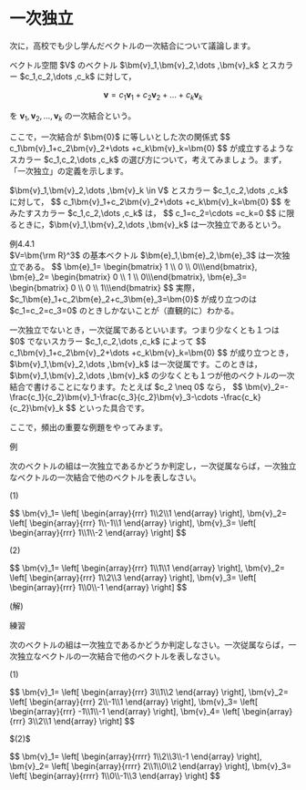 # 一次独立

次に，高校でも少し学んだベクトルの一次結合について議論します。

<div class="def">
<p>
ベクトル空間 $V$ のベクトル $\bm{v}_1,\bm{v}_2,\dots ,\bm{v}_k$ とスカラー $c_1,c_2,\dots ,c_k$ に対して，

$$
\bm{v}=c_1\bm{v}_1+c_2\bm{v}_2+\dots +c_k\bm{v}_k
$$

を $\bm{v}_1,\bm{v}_2,\dots ,\bm{v}_k$ の一次結合という。
</p>
</div>

<p>
ここで，一次結合が $\bm{0}$ に等しいとした次の関係式
$$
c_1\bm{v}_1+c_2\bm{v}_2+\dots +c_k\bm{v}_k=\bm{0}
$$
が成立するようなスカラー $c_1,c_2,\dots ,c_k$ の選び方について，考えてみましょう。まず，「一次独立」の定義を示します。
</p>

<div class="def">
<p class="def-text">
$\bm{v}_1,\bm{v}_2,\dots ,\bm{v}_k \in V$ とスカラー $c_1,c_2,\dots ,c_k$ に対して，
$$
c_1\bm{v}_1+c_2\bm{v}_2+\dots +c_k\bm{v}_k=\bm{0}
$$
をみたすスカラー $c_1,c_2,\dots ,c_k$ は，
$$
c_1=c_2=\cdots =c_k=0
$$
に限るときに，$\bm{v}_1,\bm{v}_2,\dots ,\bm{v}_k$ は一次独立であるという。
</p>
</div>

<div class="eg-label">例4.4.1</div>
<div class="eg-text">
$V=\bm{\rm R}^3$ の基本ベクトル $\bm{e}_1,\bm{e}_2,\bm{e}_3$ は一次独立である。
$$
\bm{e}_1=
\begin{bmatrix} 1 \\ 0 \\ 0\\\end{bmatrix},
\bm{e}_2=
\begin{bmatrix} 0 \\ 1 \\ 0\\\end{bmatrix},
\bm{e}_3=
\begin{bmatrix} 0 \\ 0 \\ 1\\\end{bmatrix}
$$
実際，$c_1\bm{e}_1+c_2\bm{e}_2+c_3\bm{e}_3=\bm{0}$ が成り立つのは $c_1=c_2=c_3=0$ のときしかないことが（直観的に）わかる。  
</div>

<p>
一次独立でないとき，一次従属であるといいます。つまり少なくとも１つは $0$ でないスカラー $c_1,c_2,\dots ,c_k$ によって
$$
c_1\bm{v}_1+c_2\bm{v}_2+\dots +c_k\bm{v}_k=\bm{0}
$$
が成り立つとき，$\bm{v}_1,\bm{v}_2,\dots ,\bm{v}_k$ は一次従属です。このときは，$\bm{v}_1,\bm{v}_2,\dots ,\bm{v}_k$ の少なくとも１つが他のベクトルの一次結合で書けることになります。たとえば $c_2 \neq 0$ なら，
$$
\bm{v}_2=-\frac{c_1}{c_2}\bm{v}_1-\frac{c_3}{c_2}\bm{v}_3-\cdots -\frac{c_k}{c_2}\bm{v}_k
$$
といった具合です。
</p>

ここで，頻出の重要な例題をやってみます。
<div class="ex">
<span class="ex-circle1">例</span>
<p>
次のベクトルの組は一次独立であるかどうか判定し，一次従属ならば，一次独立なベクトルの一次結合で他のベクトルを表しなさい。

$(1)$
<p>
$$
\bm{v}_1=
\left[ \begin{array}{rrr} 1\\2\\1 \end{array} \right],
\bm{v}_2=
\left[ \begin{array}{rrr} 1\\-1\\1 \end{array} \right],
\bm{v}_3=
\left[ \begin{array}{rrr} 1\\1\\-2 \end{array} \right]
$$
</p>

$(2)$
<p>
$$
\bm{v}_1=
\left[ \begin{array}{rrr} 1\\1\\1 \end{array} \right],
\bm{v}_2=
\left[ \begin{array}{rrr} 1\\2\\3 \end{array} \right],
\bm{v}_3=
\left[ \begin{array}{rrr} 1\\0\\-1 \end{array} \right]
$$
</p>
</p>
</div>

(解)


<div class="prob">
<span class="prob-label">練習</span>
<p>
次のベクトルの組は一次独立であるかどうか判定しなさい。一次従属ならば，一次独立なベクトルの一次結合で他のベクトルを表しなさい。

$(1)$
<p>
$$
\bm{v}_1=
\left[ \begin{array}{rrr} 3\\1\\2 \end{array} \right],
\bm{v}_2=
\left[ \begin{array}{rrr} 2\\-1\\1 \end{array} \right],
\bm{v}_3=
\left[ \begin{array}{rrr} -1\\1\\-1 \end{array} \right],
\bm{v}_4=
\left[ \begin{array}{rrr} 3\\2\\1 \end{array} \right]
$$
</p>
$(2)$
<p>
$$
\bm{v}_1=
\left[ \begin{array}{rrrr} 1\\2\\3\\-1 \end{array} \right],
\bm{v}_2=
\left[ \begin{array}{rrrr} 2\\1\\0\\2 \end{array} \right],
\bm{v}_3=
\left[ \begin{array}{rrrr} 1\\0\\-1\\3 \end{array} \right]
$$
</p>
</p>
</div>